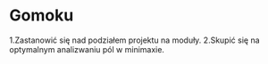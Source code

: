 # Gomoku
1.Zastanowić się nad podziałem projektu na moduły.
2.Skupić się na optymalnym analizwaniu pól w minimaxie.
